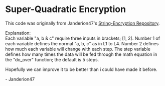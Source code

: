# Super-Quadratic Encryption

This code was originally from Janderion47's
[String-Encryption Repository](https://github.com/Janderion47/String-Encryption).

Explanation: <br>
Each variable "a, b & c" require three inputs in brackets; \[1, 2].
Number 1 of each variable defines the normal "a, b, c" as in L1 to L4.
Number 2 defines how much each variable will change with each step.
The step variable defines how many times the data will be fed through
the math equation in the "do_over" function; the default is 5 steps.

Hopefully we can improve it to be better than i could have made it before.

\- Janderion47